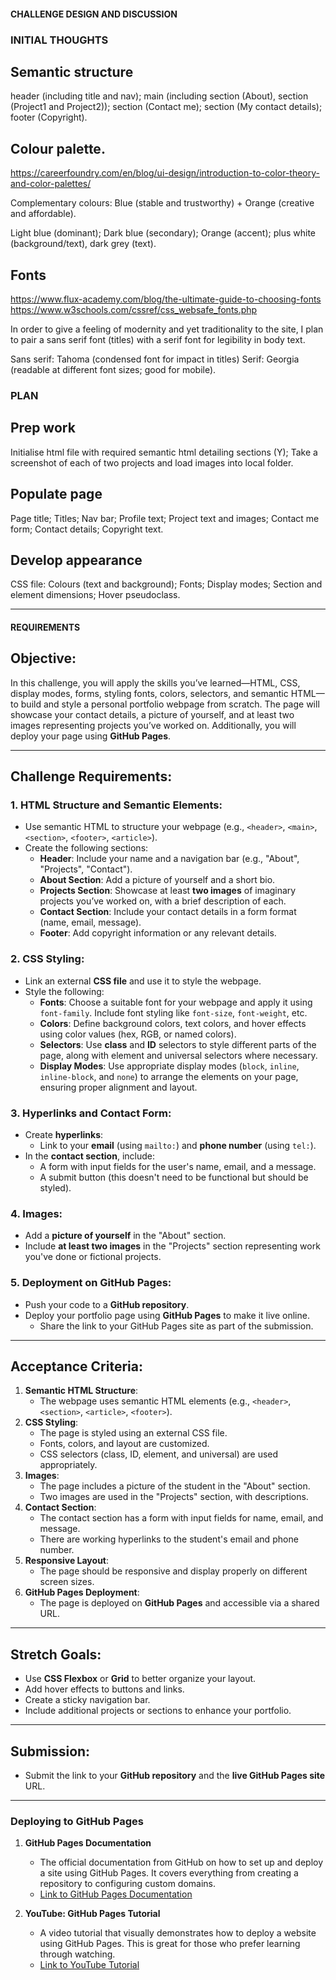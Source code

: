 #### CHALLENGE DESIGN AND DISCUSSION

### INITIAL THOUGHTS

## Semantic structure

header (including title and nav);
main (including section (About), section (Project1 and Project2));
section (Contact me);
section (My contact details);
footer (Copyright).

## Colour palette.

https://careerfoundry.com/en/blog/ui-design/introduction-to-color-theory-and-color-palettes/

Complementary colours: Blue (stable and trustworthy) + Orange (creative and affordable).

Light blue (dominant);
Dark blue (secondary);
Orange (accent);
plus white (background/text), dark grey (text).

## Fonts

https://www.flux-academy.com/blog/the-ultimate-guide-to-choosing-fonts
https://www.w3schools.com/cssref/css_websafe_fonts.php

In order to give a feeling of modernity and yet traditionality to the site, I plan to pair a sans serif font (titles) with a serif font for legibility in body text.

Sans serif: Tahoma (condensed font for impact in titles)
Serif: Georgia (readable at different font sizes; good for mobile).

### PLAN

## Prep work
Initialise html file with required semantic html detailing sections (Y);
Take a screenshot of each of two projects and load images into local folder.

## Populate page
   Page title;
   Titles;
   Nav bar;
   Profile text;
   Project text and images;
   Contact me form;
   Contact details;
   Copyright text.

## Develop appearance

CSS file:
   Colours (text and background);
   Fonts;
   Display modes;
   Section and element dimensions;
   Hover pseudoclass.

-----

#### REQUIREMENTS

## Objective:

In this challenge, you will apply the skills you’ve learned—HTML, CSS, display modes, forms, styling fonts, colors, selectors, and semantic HTML—to build and style a personal portfolio webpage from scratch. The page will showcase your contact details, a picture of yourself, and at least two images representing projects you’ve worked on. Additionally, you will deploy your page using **GitHub Pages**.

---

## Challenge Requirements:

### 1. HTML Structure and Semantic Elements:

- Use semantic HTML to structure your webpage (e.g., `<header>`, `<main>`, `<section>`, `<footer>`, `<article>`).
- Create the following sections:
  - **Header**: Include your name and a navigation bar (e.g., "About", "Projects", "Contact").
  - **About Section**: Add a picture of yourself and a short bio.
  - **Projects Section**: Showcase at least **two images** of imaginary projects you’ve worked on, with a brief description of each.
  - **Contact Section**: Include your contact details in a form format (name, email, message).
  - **Footer**: Add copyright information or any relevant details.

### 2. CSS Styling:

- Link an external **CSS file** and use it to style the webpage.
- Style the following:
  - **Fonts**: Choose a suitable font for your webpage and apply it using `font-family`. Include font styling like `font-size`, `font-weight`, etc.
  - **Colors**: Define background colors, text colors, and hover effects using color values (hex, RGB, or named colors).
  - **Selectors**: Use **class** and **ID** selectors to style different parts of the page, along with element and universal selectors where necessary.
  - **Display Modes**: Use appropriate display modes (`block`, `inline`, `inline-block`, and `none`) to arrange the elements on your page, ensuring proper alignment and layout.

### 3. Hyperlinks and Contact Form:

- Create **hyperlinks**:
  - Link to your **email** (using `mailto:`) and **phone number** (using `tel:`).
- In the **contact section**, include:
  - A form with input fields for the user's name, email, and a message.
  - A submit button (this doesn't need to be functional but should be styled).

### 4. Images:

- Add a **picture of yourself** in the "About" section.
- Include **at least two images** in the "Projects" section representing work you've done or fictional projects.

### 5. Deployment on GitHub Pages:

- Push your code to a **GitHub repository**.
- Deploy your portfolio page using **GitHub Pages** to make it live online.
  - Share the link to your GitHub Pages site as part of the submission.

---

## Acceptance Criteria:

1. **Semantic HTML Structure**:
   - The webpage uses semantic HTML elements (e.g., `<header>`, `<section>`, `<article>`, `<footer>`).
2. **CSS Styling**:
   - The page is styled using an external CSS file.
   - Fonts, colors, and layout are customized.
   - CSS selectors (class, ID, element, and universal) are used appropriately.
3. **Images**:
   - The page includes a picture of the student in the "About" section.
   - Two images are used in the "Projects" section, with descriptions.
4. **Contact Section**:
   - The contact section has a form with input fields for name, email, and message.
   - There are working hyperlinks to the student's email and phone number.
5. **Responsive Layout**:
   - The page should be responsive and display properly on different screen sizes.
6. **GitHub Pages Deployment**:
   - The page is deployed on **GitHub Pages** and accessible via a shared URL.

---

## Stretch Goals:

- Use **CSS Flexbox** or **Grid** to better organize your layout.
- Add hover effects to buttons and links.
- Create a sticky navigation bar.
- Include additional projects or sections to enhance your portfolio.

---

## Submission:

- Submit the link to your **GitHub repository** and the **live GitHub Pages site** URL.

---

### Deploying to GitHub Pages

1. **GitHub Pages Documentation**

   - The official documentation from GitHub on how to set up and deploy a site using GitHub Pages. It covers everything from creating a repository to configuring custom domains.
   - [Link to GitHub Pages Documentation](https://docs.github.com/en/pages)

2. **YouTube: GitHub Pages Tutorial**
   - A video tutorial that visually demonstrates how to deploy a website using GitHub Pages. This is great for those who prefer learning through watching.
   - [Link to YouTube Tutorial](https://www.youtube.com/watch?v=BT4WzyT2g8k)





